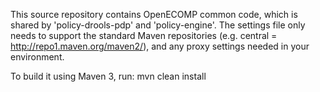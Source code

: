 This source repository contains OpenECOMP common code, which is shared by 'policy-drools-pdp' and 'policy-engine'. The settings file only needs to support the standard Maven repositories (e.g. central = http://repo1.maven.org/maven2/), and any proxy settings needed in your environment.

To build it using Maven 3, run: mvn clean install
